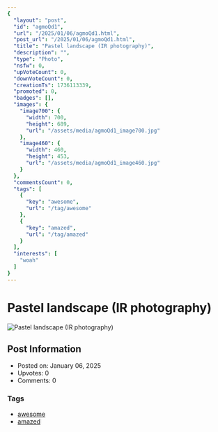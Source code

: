 ```yaml
---
{
  "layout": "post",
  "id": "agmoQd1",
  "url": "/2025/01/06/agmoQd1.html",
  "post_url": "/2025/01/06/agmoQd1.html",
  "title": "Pastel landscape (IR photography)",
  "description": "",
  "type": "Photo",
  "nsfw": 0,
  "upVoteCount": 0,
  "downVoteCount": 0,
  "creationTs": 1736113339,
  "promoted": 0,
  "badges": [],
  "images": {
    "image700": {
      "width": 700,
      "height": 689,
      "url": "/assets/media/agmoQd1_image700.jpg"
    },
    "image460": {
      "width": 460,
      "height": 453,
      "url": "/assets/media/agmoQd1_image460.jpg"
    }
  },
  "commentsCount": 0,
  "tags": [
    {
      "key": "awesome",
      "url": "/tag/awesome"
    },
    {
      "key": "amazed",
      "url": "/tag/amazed"
    }
  ],
  "interests": [
    "woah"
  ]
}
---
```


# Pastel landscape (IR photography)

![Pastel landscape (IR photography)](/assets/media/agmoQd1_image700.jpg)

## Post Information

- Posted on: January 06, 2025
- Upvotes: 0
- Comments: 0

### Tags

- [awesome](/tag/awesome)
- [amazed](/tag/amazed)

